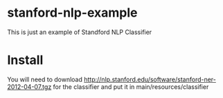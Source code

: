 stanford-nlp-example
====================

This is just an example of Standford NLP Classifier

Install
===================
You will need to download http://nlp.stanford.edu/software/stanford-ner-2012-04-07.tgz for the classifier and put it in main/resources/classifier
